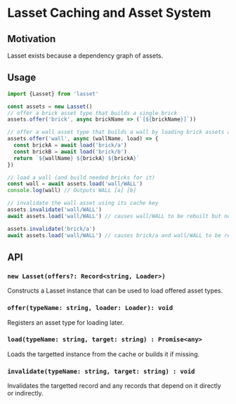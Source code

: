 # Lasset Caching and Asset System

## Motivation

Lasset exists because a dependency graph of assets.

## Usage

```javascript
import {Lasset} from 'lasset'

const assets = new Lasset()
// offer a brick asset type that builds a single brick
assets.offer('brick', async brickName => (`[${brickName}]`))

// offer a wall asset type that builds a wall by loading brick assets and combining them
assets.offer('wall', async (wallName, load) => {
  const brickA = await load('brick/a')
  const brickB = await load('brick/b')
  return `${wallName} ${brickA} ${brickA}`
})

// load a wall (and build needed bricks for it)
const wall = await assets.load('wall/WALL')
console.log(wall) // Outputs WALL [a] [b]

// invalidate the wall asset using its cache key
assets.invalidate('wall/WALL') 
await assets.load('wall/WALL') // causes wall/WALL to be rebuilt but not brick/a or brick/b

assets.invalidate('brick/a') 
await assets.load('wall/WALL') // causes brick/a and wall/WALL to be rebuilt but not brick/b
```

## API

### `new Lasset(offers?: Record<string, Loader>)`

Constructs a Lasset instance that can be used to load offered asset types.

### `offer(typeName: string, loader: Loader): void`

Registers an asset type for loading later.

### `load(typeName: string, target: string) : Promise<any>`

Loads the targetted instance from the cache or builds it if missing.

### `invalidate(typeName: string, target: string) : void`

Invalidates the targetted record and any records that depend on it directly or indirectly.